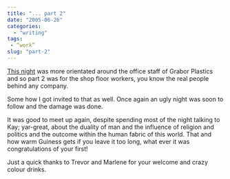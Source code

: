 ```yaml
---
title: "... part 2"
date: "2005-06-26"
categories:
  - "writing"
tags:
 - “work”
slug: "part-2"
---
```


[This night](https://adamchamberlin.info) was more orientated around the office staff of Grabor Plastics and so part 2 was for the shop floor workers, you know the real people behind any company.

Some how I got invited to that as well. Once again an ugly night was soon to follow and the damage was done.

It was good to meet up again, despite spending most of the night talking to Kay; yar-great, about the duality of man and the influence of religion and politics and the outcome within the human fabric of this world. That and how warm Guiness gets if you leave it too long, what ever it was congratulations of your first!

Just a quick thanks to Trevor and Marlene for your welcome and crazy colour drinks.
